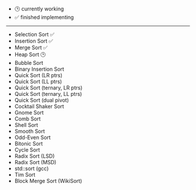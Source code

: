 - 🕒 currently working
- ✅ finished implementing

----

 - Selection Sort ✅
 - Insertion Sort ✅
 - Merge Sort ✅
 - Heap Sort 🕒
 - Bubble Sort
 - Binary Insertion Sort
 - Quick Sort (LR ptrs)
 - Quick Sort (LL ptrs)
 - Quick Sort (ternary, LR ptrs)
 - Quick Sort (ternary, LL ptrs)
 - Quick Sort (dual pivot)
 - Cocktail Shaker Sort
 - Gnome Sort
 - Comb Sort
 - Shell Sort
 - Smooth Sort
 - Odd-Even Sort
 - Bitonic Sort
 - Cycle Sort
 - Radix Sort (LSD)
 - Radix Sort (MSD)
 - std::sort (gcc)
 - Tim Sort
 - Block Merge Sort (WikiSort)
